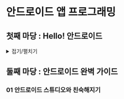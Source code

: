 # 안드로이드 앱 프로그래밍

##  첫째 마당 : Hello! 안드로이드


<details>
<summary>접기/펼치기</summary>

### 01 안드로이드란?

#### 01-1 안드로이드 이해하기

1. 오픈 소스
2. 자바 언어
3. 제공된 컴포넌트로 플랫폼 신경 쓰지 않음
4. 다른 사람 앱 연동
5. 다양한 기능 지원
6. ART 런타임

#### 01-2 안드로이드의 흐름 살펴보기

### 02 개발 도구 설치하기

#### 02-1 안드로이드 스튜디오 설치하기

### 03 첫 번째 앱 만들기

### 04 실제 단말 연결하기

</details>

## 둘째 마당 : 안드로이드 완벽 가이드

### 01 안드로이드 스튜디오와 친숙해지기